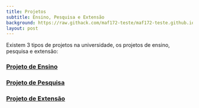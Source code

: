 ```yaml
---
title: Projetos
subtitle: Ensino, Pesquisa e Extensão
background: https://raw.githack.com/maf172-teste/maf172-teste.github.io/master/img/projetos.jpg
layout: post
---
```


Existem 3 tipos de projetos na universidade, os projetos de ensino, pesquisa e extensão:

### <a href="https://raw.githack.com/maf172-teste/maf172-teste.github.io/master/_posts/Projetoensino.html" class="uri">Projeto de Ensino</a>

### <a href="https://raw.githack.com/maf172-teste/maf172-teste.github.io/master/_posts/Projetopesquisa.html" class="uri">Projeto de Pesquisa</a>

###  <a href="https://raw.githack.com/maf172-teste/maf172-teste.github.io/master/_posts/Projetoextensao.html" class="uri">Projeto de Extensão</a>

